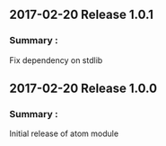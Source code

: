 ## 2017-02-20 Release 1.0.1
### Summary :

Fix dependency on stdlib

## 2017-02-20 Release 1.0.0
### Summary :

Initial release of atom module
